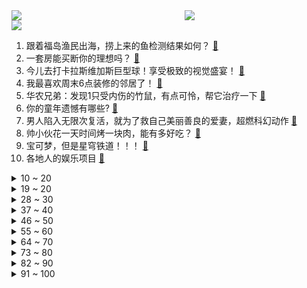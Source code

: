 <div >
	<a style="float:left;width:55%;" href = "https://github.com/anuraghazra/github-readme-stats">
	 <img src = "https://github-readme-stats.vercel.app/api?username=iuuuuuaena&theme=buefy&show_icons=true"/>
	</a>
	<a  style="float:right;width:45%" href = "https://github.com/anuraghazra/github-readme-stats">
	 <img  src="https://github-readme-stats.vercel.app/api/top-langs/?username=anuraghazra&layout=compact"/>
	</a>
	</div>

[![](https://img.shields.io/badge/jxd-@jxdgogogo.xyz-yellowgreen.svg)](https://www.jxdgogogo.xyz)<br>
1. 跟着福岛渔民出海，捞上来的鱼检测结果如何？ [:link:](//www.bilibili.com/video/BV1sm4y1g7iM) <br>
2. 一套房能买断你的理想吗？ [:link:](//www.bilibili.com/video/BV1aC4y1d75r) <br>
3. 今儿去打卡拉斯维加斯巨型球！享受极致的视觉盛宴！ [:link:](//www.bilibili.com/video/BV1pC4y157CL) <br>
4. 我最喜欢周末6点装修的邻居了！ [:link:](//www.bilibili.com/video/BV1vN4y1y7rL) <br>
5. 华农兄弟：发现1只受内伤的竹鼠，有点可怜，帮它治疗一下 [:link:](//www.bilibili.com/video/BV1aC4y157qx) <br>
6. 你的童年遗憾有哪些? [:link:](//www.bilibili.com/video/BV1Wj411t7SQ) <br>
7. 男人陷入无限次复活，就为了救自己美丽善良的爱妻，超燃科幻动作 [:link:](//www.bilibili.com/video/BV1dw411y7uC) <br>
8. 帅小伙花一天时间烤一块肉，能有多好吃？ [:link:](//www.bilibili.com/video/BV1Ww411y7wW) <br>
9. 宝可梦，但是星穹铁道！！！ [:link:](//www.bilibili.com/video/BV1eH4y1o7mE) <br>
10. 各地人的娱乐项目 [:link:](//www.bilibili.com/video/BV1Py4y1N72x) <br>
<details>
<summary>10 ~ 20</summary>

11. 默契兄弟 [:link:](//www.bilibili.com/video/BV16G411m7QY) <br>
12. 德柱的破防时刻 [:link:](//www.bilibili.com/video/BV1MG411U75k) <br>
13. 领导说干不了就滚 [:link:](//www.bilibili.com/video/BV1nC4y1G7qx) <br>
14. 【官方双语】自愈合聚合物：只对自身有粘性的高分子材料 [:link:](//www.bilibili.com/video/BV17m4y1g7qg) <br>
15. 【何同学】鸿蒙的最后一块拼图｜Mate60 系列体验 [:link:](//www.bilibili.com/video/BV1H84y127ym) <br>
16. 正确的路很难走，但总会有人不计后果的走下去，高分经典电影《放牛班的春天》 [:link:](//www.bilibili.com/video/BV1Cw411r77a) <br>
17. 【半佛】水溶C100怎么就成了神水？ [:link:](//www.bilibili.com/video/BV1Np4y1F7oF) <br>
18. 烟火向星辰，所愿皆成真—谢尔比生日快乐 [:link:](//www.bilibili.com/video/BV1A84y127t9) <br>
19. 当我相信了新疆人的“简单吃一点”… [:link:](//www.bilibili.com/video/BV1b94y187VN) <br>
</details>
<details>
<summary>19 ~ 20</summary>

20. 这是我决定要玩一辈子的MC存档！！！！ [:link:](//www.bilibili.com/video/BV1uj411x7XC) <br>
21. 《打撒把》 [:link:](//www.bilibili.com/video/BV1ez4y1F77G) <br>
22. 巴以冲突升级，本次起因与国际形势分析 [:link:](//www.bilibili.com/video/BV1uH4y1R7Ec) <br>
23. 当小狗一个狗坐在车里遇到陌生人时 [:link:](//www.bilibili.com/video/BV1HN4y1y7kM) <br>
24. 我期待的好事发生啦！ [:link:](//www.bilibili.com/video/BV1Yw411r7id) <br>
25. 究极难狗生存！当你开局只有「一格空间」!!？第二期！！ [:link:](//www.bilibili.com/video/BV1UN41147HU) <br>
26. 逃离荒漠 [:link:](//www.bilibili.com/video/BV1fG411m7y9) <br>
27. 探秘全球最贵，巴菲特的午餐！1900万一顿饭，吃什么？ [:link:](//www.bilibili.com/video/BV1FB4y1f72U) <br>
28. B 站 各 等 级 用 户 速 通 [:link:](//www.bilibili.com/video/BV1qw411A7E3) <br>
</details>
<details>
<summary>28 ~ 30</summary>

29. π已死，圆形违反了宇宙法则，根本不可能存在 [:link:](//www.bilibili.com/video/BV1gw41117nH) <br>
30. 超度我！！！！！！！！ [:link:](//www.bilibili.com/video/BV1Dw411z7a1) <br>
31. 九尾妖狐身怀六甲，却不知孩他爹是谁！ [:link:](//www.bilibili.com/video/BV1b8411k7un) <br>
32. 遗憾终究是遗憾 [:link:](//www.bilibili.com/video/BV1s841167EX) <br>
33. 《重返未来：1999》2023箱中巡游·1.4版本PV：洞穴的囚徒 [:link:](//www.bilibili.com/video/BV1Tw411179h) <br>
34. 全网首测巨大康师傅“冰红茶牛肉面”！配3斤的鸵鸟蛋和12斤的大火腿！ [:link:](//www.bilibili.com/video/BV1Fw41117YF) <br>
35. 对苍蝇神器 [:link:](//www.bilibili.com/video/BV1E94y187PB) <br>
36. 抖m的暗号也救不了你（阿晴教学篇op/ed）【13】 [:link:](//www.bilibili.com/video/BV1384y127JK) <br>
37. 兄弟情深，剧情揪心，结局泪奔 [:link:](//www.bilibili.com/video/BV1jm4y1g7Ri) <br>
</details>
<details>
<summary>37 ~ 40</summary>

38. 我妈从小就教育我，萍水相逢，出手相助，是自己的福分 [:link:](//www.bilibili.com/video/BV1Lw411c7zU) <br>
39. 彻底从情侣变成兄弟了 [:link:](//www.bilibili.com/video/BV1rC4y1d7tz) <br>
40. 当我带不玩英雄联盟的老爸，欣赏虎扑评分前二十的台词 [:link:](//www.bilibili.com/video/BV1V84y127LH) <br>
41. 对不起 停更半年 今天跟大家交代一下 [:link:](//www.bilibili.com/video/BV1C84y127W2) <br>
42. 我再也不吃了！ [:link:](//www.bilibili.com/video/BV1cw41117LS) <br>
43. 农民路上晒粮，司机扎了车胎！该怎么办？ [:link:](//www.bilibili.com/video/BV1Kw411177r) <br>
44. 箭在弦上！慢放7000帧，射箭真能百发百中？ [:link:](//www.bilibili.com/video/BV1Rw411r72z) <br>
45. 随蝴蝶一起消散吧 [:link:](//www.bilibili.com/video/BV1Bu411K74w) <br>
46. 好开心，再也不是井底之蛙了～～～ [:link:](//www.bilibili.com/video/BV1ku4y1W7qc) <br>
</details>
<details>
<summary>46 ~ 50</summary>

47. 【梗百科】Huh猫是啥梗？吐舌羊和疑惑猫？！！ [:link:](//www.bilibili.com/video/BV1u34y1G7zq) <br>
48. “一寸肚，一拈慕”，这么伤感的歌，咋给我听饿了。。。《桃花诺》美食版！！！ [:link:](//www.bilibili.com/video/BV1eN4y1Z7A7) <br>
49. 完了，看个土味看疯了！！！ [:link:](//www.bilibili.com/video/BV1Du4y1W7zf) <br>
50. 【鬼谷闲谈】土豆：从剧毒块茎到未来主粮 [:link:](//www.bilibili.com/video/BV1wj411x7UQ) <br>
51. 为结婚准备的99件小事，第一件：嵌字豆糖！ [:link:](//www.bilibili.com/video/BV14C4y157W3) <br>
52. 谁敢保证自己的网名不是情侣名？哈哈哈 [:link:](//www.bilibili.com/video/BV1Du4y1W7qV) <br>
53. 我始终相信每个人都有独特的美丽~ [:link:](//www.bilibili.com/video/BV1K34y1g78a) <br>
54. “我会陪你很久，这不是我想，是我会” [:link:](//www.bilibili.com/video/BV1P84y1U72i) <br>
55. 猛兽派对厂商送给我的神秘礼物！ [:link:](//www.bilibili.com/video/BV1zB4y1Z7GC) <br>
</details>
<details>
<summary>55 ~ 60</summary>

56. 中国不能没有墨脱！这片3.1万平方公里的土地，到底经历了什么？【4K】 [:link:](//www.bilibili.com/video/BV1KH4y1R7T8) <br>
57. 卷凉皮 [:link:](//www.bilibili.com/video/BV1fH4y1f747) <br>
58. 清唱版的武家坡来噜~ [:link:](//www.bilibili.com/video/BV1eu4y1W7PL) <br>
59. 家庭版新疆羊肉抓饭！电饭煲就可以完成，至少三碗起步~ [:link:](//www.bilibili.com/video/BV1r34y1u7Uc) <br>
60. 当你的咳嗽能决定医生对你的态度时 [:link:](//www.bilibili.com/video/BV1Fw411k7WA) <br>
61. 法国街头《悬溺》一响，古筝登场～现场氛围直接拉满～ [:link:](//www.bilibili.com/video/BV16y4y1N7jm) <br>
62. 13. 小姨子中考结束归来，请问姐夫什么心情#姐夫对线小姨子 [:link:](//www.bilibili.com/video/BV1wN411b7Uk) <br>
63. 是高音，我加入了高音！「GODS/登神」欧美嗓女高激燃翻唱 [:link:](//www.bilibili.com/video/BV1qG411m74k) <br>
64. 国风仙舟也就图一乐（狗头），真价值观输出还得看我贝洛伯格！【星穹铁道考据鉴赏】 [:link:](//www.bilibili.com/video/BV1ju4y1s7Sy) <br>
</details>
<details>
<summary>64 ~ 70</summary>

65. 欢迎加入我们土豆教 [:link:](//www.bilibili.com/video/BV16C4y157LL) <br>
66. 2023诺贝尔物理学奖，为何被称“人类转折点”？ [:link:](//www.bilibili.com/video/BV1dC4y1d7oA) <br>
67. ❤ 和三胞胎结婚是一种什么体验？！！ [:link:](//www.bilibili.com/video/BV1py4y1N7Tn) <br>
68. 千万不要随便纹身...... [:link:](//www.bilibili.com/video/BV1C34y1u7oQ) <br>
69. 我做了一份全国文物古迹地图 [:link:](//www.bilibili.com/video/BV1g34y1G79j) <br>
70. 我与母球 [:link:](//www.bilibili.com/video/BV1R94y1h7vB) <br>
71. 在网购的时候加上地名，一年能省下不少钱？ [:link:](//www.bilibili.com/video/BV1i94y1b7hZ) <br>
72. 我亲爱的宝贝，欢迎你来到这个世界，愿你平安健康，明天会更好！ [:link:](//www.bilibili.com/video/BV17u4y1s78f) <br>
73. 乌蒙山连着菲律宾猛男？！ [:link:](//www.bilibili.com/video/BV1C34y1u7N3) <br>
</details>
<details>
<summary>73 ~ 80</summary>

74. 两个刺客就敢来抓鲁班，猖狂！ [:link:](//www.bilibili.com/video/BV1y34y1u7Vi) <br>
75. 没事吧兄弟 [:link:](//www.bilibili.com/video/BV1j94y1879y) <br>
76. 山里睡觉，突然着火了 [:link:](//www.bilibili.com/video/BV16C4y157Ym) <br>
77. S9.5：恭喜发财居然能2-1阶段6皮？爆肝81天128000场，投入40000多RMB [:link:](//www.bilibili.com/video/BV1Kh4y1z7HM) <br>
78. “可惜我相貌平平，惊艳不了你的青春....” [:link:](//www.bilibili.com/video/BV1GN41147fC) <br>
79. 市面上的猫咪饮水机都还不如一个毛笔清洗器 [:link:](//www.bilibili.com/video/BV16p4y1M7HT) <br>
80. 双～马～尾～弹～力～摇～ [:link:](//www.bilibili.com/video/BV1Th4y1z7oo) <br>
81. “人民叫师”讲数学 [:link:](//www.bilibili.com/video/BV11G41117tu) <br>
82. 快看漫画【地下无敌】：男人被困300天手脚全断，却徒手挖出三室一厅 [:link:](//www.bilibili.com/video/BV1uw41117ao) <br>
</details>
<details>
<summary>82 ~ 90</summary>

83. 这首歌找了好多年 [:link:](//www.bilibili.com/video/BV1D94y187YU) <br>
84. 再次给中年人一点大学生震撼 [:link:](//www.bilibili.com/video/BV1hB4y1Z7BD) <br>
85. 你永远不知道一个微瘦女生的潜力有多大…… [:link:](//www.bilibili.com/video/BV1hw411k7oi) <br>
86. 他俩一起过得了 [:link:](//www.bilibili.com/video/BV17w411k7ST) <br>
87. 《 迟 到 的 糖 葫 芦 》 [:link:](//www.bilibili.com/video/BV1Lj411t7Lf) <br>
88. 一只又聪明又傻但是很执着的猫 [:link:](//www.bilibili.com/video/BV1F34y1G7S4) <br>
89. 母亲的这个决定，让他从网瘾少年变回了“乖孩子”…… [:link:](//www.bilibili.com/video/BV1CH4y1R7WM) <br>
90. 顶级操作卡视野，卧龙凤雏神走位 [:link:](//www.bilibili.com/video/BV1j94y187zY) <br>
91. 学人情世故，品百味人生 [:link:](//www.bilibili.com/video/BV1JH4y1o77W) <br>
</details>
<details>
<summary>91 ~ 100</summary>

92. 穿小白裙来见你啦！(///▽///)嘿嘿 [:link:](//www.bilibili.com/video/BV1Ah4y1z7RP) <br>
93. 【本期炸裂】老天爷追着喂饭吃（六）网络热门艺术神童鉴赏 [:link:](//www.bilibili.com/video/BV1BC4y1573a) <br>
94. 既然所有生命都要死亡，那么活着的意义是什么？请看完！ [:link:](//www.bilibili.com/video/BV1CG411173B) <br>
95. 你别笑！我很认真在玩！ [:link:](//www.bilibili.com/video/BV1p8411k7qF) <br>
96. 无成本！全面监控你的手机！！！【黑科技】 [:link:](//www.bilibili.com/video/BV1mw411k7qV) <br>
97. 外甥女婚宴，我亲自下厨做蒜蓉海鲜大咖，出锅后翻大车了 [:link:](//www.bilibili.com/video/BV1r34y1u7HG) <br>
98. 这次一点都不明显，还有股柚子的清香，家人们真的有用 [:link:](//www.bilibili.com/video/BV1ow411k7hD) <br>
99. 《一个励志的故事》 [:link:](//www.bilibili.com/video/BV1oh4y1B7cA) <br>
100. 刀郎老师对不起。 [:link:](//www.bilibili.com/video/BV1dh4y1B7YN) <br>
</details>
